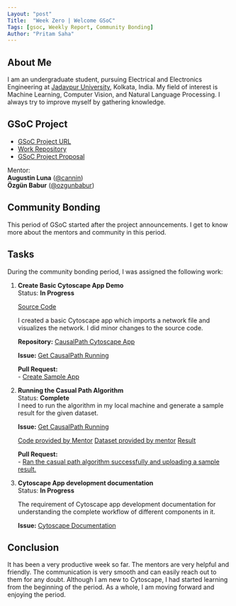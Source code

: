 ```yaml
---
Layout: "post"
Title:  "Week Zero | Welcome GSoC"
Tags: [gsoc, Weekly Report, Community Bonding]
Author: "Pritam Saha"
---
```


## About Me
I am an undergraduate student, pursuing Electrical and Electronics Engineering at [Jadavpur University](http://jaduniv.edu.in), Kolkata, India. My field of interest is Machine Learning, Computer Vision, and Natural Language Processing. I always try to improve myself by gathering knowledge.

## GSoC Project

- [GSoC Project URL](https://summerofcode.withgoogle.com/projects/#5855608604983296)
- [Work Repository](https://github.com/cannin/causalpath_cytoscape_app)
- [GSoC Project Proposal](https://drive.google.com/file/d/1oM3oiz19lJXRujYsgrscWyuaiW2kBngf/view?usp=sharing)

Mentor:  
**Augustin Luna** ([@cannin](https://github.com/cannin))  
**Özgün Babur** ([@ozgunbabur](https://github.com/ozgunbabur))          


## Community Bonding  
This period of GSoC started after the project announcements. I get to know more about the mentors and community in this period.


## Tasks  
During the community bonding period, I was assigned the following work:

1. **Create Basic Cytoscape App Demo**  
    Status: **In Progress**  
    
    [Source Code](https://github.com/cytoscape/cytoscape-app-samples/tree/master/sample-import-visual-style)
    
    I created a basic Cytoscape app which imports a network file and visualizes the network. I did minor changes to the source code. 
    
    **Repository:** [CausalPath Cytoscape App](https://github.com/cannin/causalpath_cytoscape_app/tree/main/CausalPath%20Cytoscape%20App)
    
    **Issue:** [Get CausalPath Running](https://github.com/cannin/causalpath_cytoscape_app/issues/2)
    
    **Pull Request:**    
            - [Create Sample App](https://github.com/cannin/causalpath_cytoscape_app/pull/4)  

2. **Running the Casual Path Algorithm**  
    Status: **Complete**  
    I need to run the algorithm in my local machine and generate a sample result for the given dataset.
    
    **Issue:** [Get CausalPath Running](https://github.com/cannin/causalpath_cytoscape_app/issues/2)
    
    [Code provided by Mentor](https://github.com/PathwayAndDataAnalysis/causalpath)
    [Dataset provided by mentor](https://www.biorxiv.org/highwire/filestream/83268/field_highwire_adjunct_files/4/258855-5.zip)
    [Result](https://github.com/cannin/causalpath_cytoscape_app/blob/main/Images/casual_path_output.PNG)
    
    **Pull Request:**    
            - [Ran the casual path algorithm successfully and uploading a sample result.](https://github.com/cannin/causalpath_cytoscape_app/pull/3)  
     

3. **Cytoscape App development documentation**  
    Status: **In Progress**  
    
    The requirement of Cytoscape app development documentation for understanding the complete workflow of different components in it.  
    
    **Issue:** [Cytoscape Documentation](https://github.com/cannin/causalpath_cytoscape_app/issues/6)


## Conclusion  
It has been a very productive week so far. The mentors are very helpful and friendly. The communication is very smooth and can easily reach out to them for any doubt.
Although I am new to Cytoscape, I had started learning from the beginning of the period. As a whole, I am moving forward and enjoying the period. 
